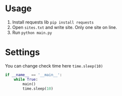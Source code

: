 # Usage
1. Install requests lib `pip install requests`
2. Open `sites.txt` and write site. Only one site on line.
3. Run `python main.py`

# Settings
You can change check time here `time.sleep(10)`
```python
if __name__ == '__main__':
    while True:
        main()
        time.sleep(10)
 ```

